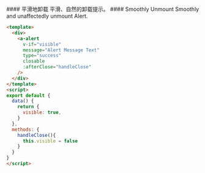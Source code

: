 <cn>
#### 平滑地卸载
平滑、自然的卸载提示。
</cn>

<us>
#### Smoothly Unmount
Smoothly and unaffectedly unmount Alert.
</us>

```html
<template>
  <div>
    <a-alert
      v-if="visible"
      message="Alert Message Text"
      type="success"
      closable
      :afterClose="handleClose"
    />
  </div>
</template>
<script>
export default {
  data() {
    return {
      visible: true,
    }
  },
  methods: {
    handleClose(){
      this.visible = false
    }
  }
}
</script>
```
